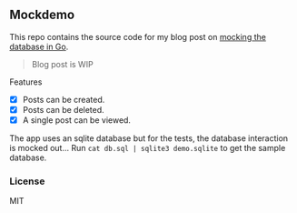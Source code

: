 ## Mockdemo  

This repo contains the source code for my blog post on [mocking the database in Go][blog]. 

> Blog post is WIP

Features 

- [x] Posts can be created.
- [x] Posts can be deleted.
- [x] A single post can be viewed.

The app uses an sqlite database but for the tests, the database interaction is mocked out... Run `cat db.sql | sqlite3 demo.sqlite` to get the sample database. 

### License
MIT

[blog]: https://lanreadelowo.com/blog/2017/07/06/mocking-go/
